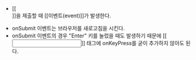- [[<form>]]을 제출할 때 [[이벤트(event)]]가 발생한다.
- onSubmit 이벤트는 브라우저를 새로고침을 시킨다.
- onSubmit 이벤트의 경우 "Enter" 키를 눌렀을 때도 발생하기 때문에 [[<input>]] 태그에 onKeyPress를 굳이 추가하지 않아도 된다.
